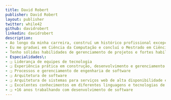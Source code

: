 ```yaml
---
title: David Robert
publisher: David Robert
layout: publisher
twitter: while42
github: davidrobert
linkedin: davidrobert
description:
- Ao longo da minha carreira, construí um histórico profissional excepcional em arquitetura e desenvolvimento de softwares.   Também adquiri fortes habilidades de liderança para construir equipes de alto desempenho, desenvolvendo habilidades potenciais em cada membro da equipe.
- Eu me graduei em Ciência da Computação e concluí o Mestrado em Ciência da Computação na área de Inteligência Artificial. Além disso, eu me formei Oficial de Comunicações, terminando em primeiro lugar da turma, no Exército Brasileiro, onde mais tarde trabalhei como comandante de pelotão.
- Tenho sólidas habilidades de gerenciamento de projetos e fortes habilidades de arquitetura de software. Apoio a equipe alinhando constantemente os requisitos de negócios e produtos garantindo a melhoria constante do processo.
- Especialidades\:
- ❑ Liderança de equipes de tecnologia
- ❑ Experiência prática em construção, desenvolvimento e gerenciamento de equipes de alto desempenho
- ❑ Processos e gerenciamento de engenharia de software
- ❑ Arquitetura de software
- ❑ Arquitetura de sistemas para serviços web de alta disponibilidade e alta taxa de transações
- ❑ Excelentes conhecimentos em diferentes linguagens e tecnologias de programação, incluindo Java, Kotlin e C/C ++
- ❑ +16 anos trabalhando com desenvolvimento de software
---
```

